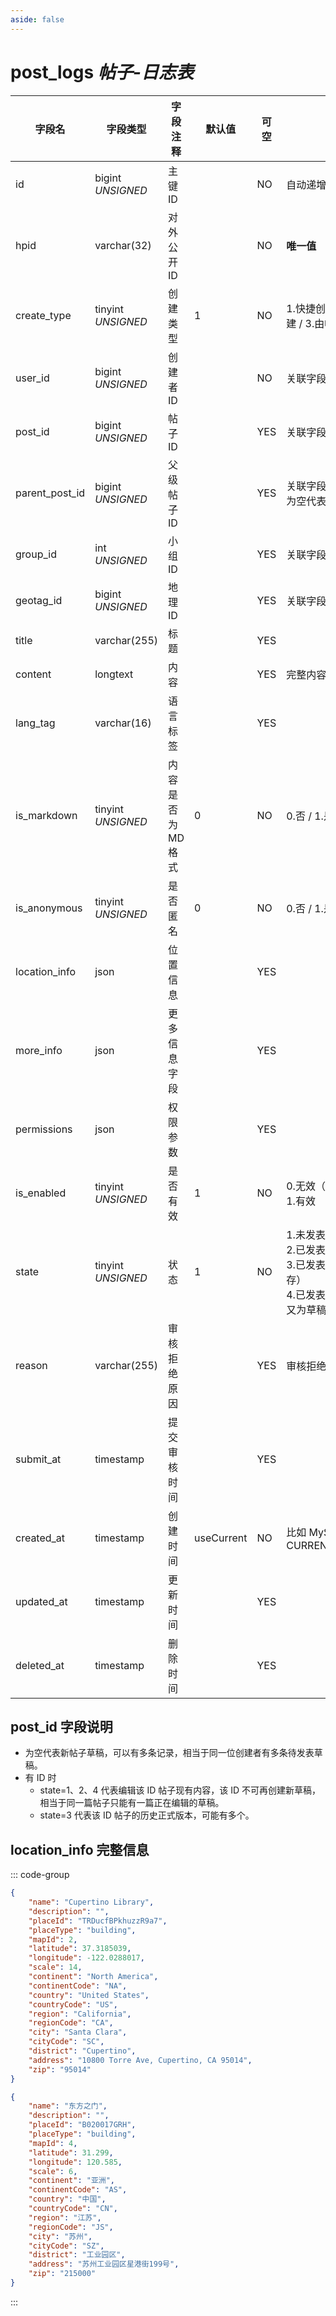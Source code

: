 ```yaml
---
aside: false
---
```


# post_logs *帖子-日志表*

| 字段名 | 字段类型 | 字段注释 | 默认值 | 可空 | 备注 |
| --- | --- | --- | --- | --- | --- |
| id | bigint *UNSIGNED* | 主键 ID |  | NO | 自动递增 |
| hpid | varchar(32) | 对外公开 ID |  | NO | **唯一值** |
| create_type | tinyint *UNSIGNED* | 创建类型 | 1 | NO | 1.快捷创建 / 2.编辑器创建 / 3.由帖子复原创建 |
| user_id | bigint *UNSIGNED* | 创建者 ID |  | NO | 关联字段 [users->id](../users/users.md) |
| post_id | bigint *UNSIGNED* | 帖子 ID |  | YES | 关联字段 [posts->id](posts.md) |
| parent_post_id | bigint *UNSIGNED* | 父级帖子 ID |  | YES | 关联字段 [posts->id](posts.md)<br>为空代表无引用帖子 |
| group_id | int *UNSIGNED* | 小组 ID |  | YES | 关联字段 groups->id |
| geotag_id | bigint *UNSIGNED* | 地理 ID |  | YES | 关联字段 geotags->id |
| title | varchar(255) | 标题 |  | YES |  |
| content | longtext | 内容 |  | YES | 完整内容 |
| lang_tag | varchar(16) | 语言标签 |  | YES |  |
| is_markdown | tinyint *UNSIGNED* | 内容是否为 MD 格式 | 0 | NO | 0.否 / 1.是 |
| is_anonymous | tinyint *UNSIGNED* | 是否匿名 | 0 | NO |  0.否 / 1.是 |
| location_info | json | 位置信息 |  | YES |  |
| more_info | json | 更多信息字段 |  | YES |  |
| permissions | json | 权限参数 |  | YES |  |
| is_enabled | tinyint *UNSIGNED* | 是否有效 | 1 | NO | 0.无效（仅自己可见） / 1.有效 |
| state | tinyint *UNSIGNED* | 状态 | 1 | NO |  1.未发表（草稿）<br>2.已发表（审核中）<br>3.已发表（审核通过并封存）<br>4.已发表（审核未通过，又为草稿状态） |
| reason | varchar(255) | 审核拒绝原因 |  | YES | 审核拒绝时使用 |
| submit_at | timestamp | 提交审核时间 |  | YES |  |
| created_at | timestamp | 创建时间 | useCurrent | NO | 比如 MySQL 默认值为 CURRENT_TIMESTAMP |
| updated_at | timestamp | 更新时间 |  | YES |  |
| deleted_at | timestamp | 删除时间 |  | YES |  |

## post_id 字段说明

- 为空代表新帖子草稿，可以有多条记录，相当于同一位创建者有多条待发表草稿。
- 有 ID 时
    - state=1、2、4 代表编辑该 ID 帖子现有内容，该 ID 不可再创建新草稿，相当于同一篇帖子只能有一篇正在编辑的草稿。
    - state=3 代表该 ID 帖子的历史正式版本，可能有多个。

## location_info 完整信息

::: code-group
```json [en]
{
    "name": "Cupertino Library",
    "description": "",
    "placeId": "TRDucfBPkhuzzR9a7",
    "placeType": "building",
    "mapId": 2,
    "latitude": 37.3185039,
    "longitude": -122.0288017,
    "scale": 14,
    "continent": "North America",
    "continentCode": "NA",
    "country": "United States",
    "countryCode": "US",
    "region": "California",
    "regionCode": "CA",
    "city": "Santa Clara",
    "cityCode": "SC",
    "district": "Cupertino",
    "address": "10800 Torre Ave, Cupertino, CA 95014",
    "zip": "95014"
}
```

```json [zh-Hans]
{
    "name": "东方之门",
    "description": "",
    "placeId": "B020017GRH",
    "placeType": "building",
    "mapId": 4,
    "latitude": 31.299,
    "longitude": 120.585,
    "scale": 6,
    "continent": "亚洲",
    "continentCode": "AS",
    "country": "中国",
    "countryCode": "CN",
    "region": "江苏",
    "regionCode": "JS",
    "city": "苏州",
    "cityCode": "SZ",
    "district": "工业园区",
    "address": "苏州工业园区星港街199号",
    "zip": "215000"
}
```
:::
